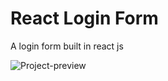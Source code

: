 # React Login Form

A login form built in react js

![Project-preview](https://github.com/ogayanfe/react-login-form/assets/95624629/9e5bed3d-ccec-4b85-9fac-88600bb918e4)
